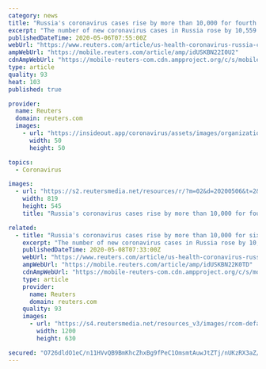 ```yaml
---
category: news
title: "Russia's coronavirus cases rise by more than 10,000 for fourth straight day"
excerpt: "The number of new coronavirus cases in Russia rose by 10,559 over the past 24 hours, bringing the nationwide tally to 165,929, the coronavirus crisis response centre said on Wednesday."
publishedDateTime: 2020-05-06T07:55:00Z
webUrl: "https://www.reuters.com/article/us-health-coronavirus-russia-cases-idUSKBN22I0U2"
ampWebUrl: "https://mobile.reuters.com/article/amp/idUSKBN22I0U2"
cdnAmpWebUrl: "https://mobile-reuters-com.cdn.ampproject.org/c/s/mobile.reuters.com/article/amp/idUSKBN22I0U2"
type: article
quality: 93
heat: 103
published: true

provider:
  name: Reuters
  domain: reuters.com
  images:
    - url: "https://insideout.app/coronavirus/assets/images/organizations/reuters.com-50x50.jpg"
      width: 50
      height: 50

topics:
  - Coronavirus

images:
  - url: "https://s2.reutersmedia.net/resources/r/?m=02&d=20200506&t=2&i=1517623633&w=&fh=545px&fw=&ll=&pl=&sq=&r=LYNXMPEG450GH"
    width: 819
    height: 545
    title: "Russia's coronavirus cases rise by more than 10,000 for fourth straight day"

related:
  - title: "Russia's coronavirus cases rise by more than 10,000 for sixth straight day"
    excerpt: "The number of new coronavirus cases in Russia rose by 10,699 over the past 24 hours, bringing the nationwide tally to 187,859, the coronavirus crisis response centre said on Friday."
    publishedDateTime: 2020-05-08T07:33:00Z
    webUrl: "https://www.reuters.com/article/us-health-coronavirus-russia-cases-idUSKBN22K0TD"
    ampWebUrl: "https://mobile.reuters.com/article/amp/idUSKBN22K0TD"
    cdnAmpWebUrl: "https://mobile-reuters-com.cdn.ampproject.org/c/s/mobile.reuters.com/article/amp/idUSKBN22K0TD"
    type: article
    provider:
      name: Reuters
      domain: reuters.com
    quality: 93
    images:
      - url: "https://s4.reutersmedia.net/resources_v3/images/rcom-default.png"
        width: 1200
        height: 630

secured: "O726dldO1eC/n11HVvQB9BmKhcZhxBg9fPeC1OmsmtAuwJtZTj/nUKzRX3aZ/V+gmLNgECPEEg4i+1ESP6LvQyEZ/Y1XUwIeQPog9kkcW8mWSPclslwq+HL+NToYIBl6kQdSobN9ukX2f/ebNRlc7JL99ZC7LTfMjqRdkViRPHHBiBWk2kPp9c9RFZfq9gtfQTAIt+rwmZfjHOkgroAScm87lHbTyAwYvz/jIH+YTcInxks06S3OurAUehbtRT9W0IEBXdEMtcvQ3T8CTVWJzePCvcwdnoaZNhSOAMWr84+NhBj3scZ36oroyVPvx7tr;z3vHhTrppss8cP7T2gOruQ=="
---
```


